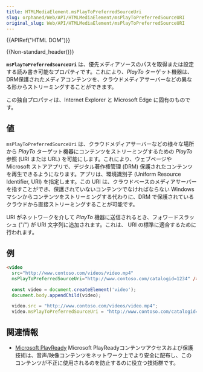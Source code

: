 ```yaml
---
title: HTMLMediaElement.msPlayToPreferredSourceUri
slug: orphaned/Web/API/HTMLMediaElement/msPlayToPreferredSourceURI
original_slug: Web/API/HTMLMediaElement/msPlayToPreferredSourceURI
---
```


{{APIRef("HTML DOM")}}

{{Non-standard_header()}}

**`msPlayToPreferredSourceUri`** は、優先メディアソースのパスを取得または設定する読み書き可能なプロパティです。これにより、_PlayTo_ ターゲット機器は、DRM保護されたメディアコンテンツを、クラウドメディアサーバーなどの異なる形からストリーミングすることができます。

この独自プロパティは、Internet Explorer と Microsoft Edge に固有のものです。

## 値

`msPlayToPreferredSourceUri` は、クラウドメディアサーバーなどの様々な場所から _PlayTo_ ターゲット機器にコンテンツをストリーミングするための _PlayTo_ 参照 (URI または URL) を可能にします。これにより、ウェブページや Microsoft ストアアプリで、デジタル著作権管理 (DRM) 保護されたコンテンツを再生できるようになります。アプリは、環境識別子 (Uniform Resource Identifier, URI) を指定します。この URI は、クラウドベースのメディアサーバーを指すことができ、保護されていないコンテンツでなければならない Windows マシンからコンテンツをストリーミングする代わりに、DRM で保護されているクラウドから直接ストリーミングすることが可能です。

URI がネットワークを介して _PlayTo_ 機器に送信されるとき、フォワードスラッシュ ("/") が URI 文字列に追加されます。これは、 URI の標準に適合するために行われます。

## 例

```html
<video
  src="http://www.contoso.com/videos/video.mp4"
  msPlayToPreferredSourceUri="http://www.contoso.com/catalogid=1234" />
```

```js
  const video = document.createElement('video');
  document.body.appendChild(video);

  video.src = "http://www.contoso.com/videos/video.mp4";
  video.msPlayToPreferredSourceUri = "http://www.contoso.com/catalogid=1234";
```

## 関連情報

- [Microsoft PlayReady](https://docs.microsoft.com/playready/)
  Microsoft PlayReadyコンテンツアクセスおよび保護技術は、音声/映像コンテンツをネットワーク上でより安全に配布し、このコンテンツが不正に使用されるのを防止するのに役立つ技術群です。
